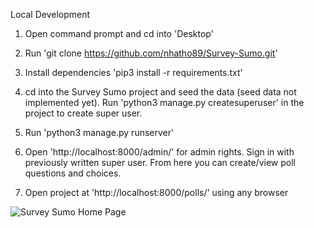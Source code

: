 Local Development

1. Open command prompt and cd into 'Desktop'

2. Run 'git clone https://github.com/nhatho89/Survey-Sumo.git'

3. Install dependencies 'pip3 install -r requirements.txt'

4. cd into the Survey Sumo project and seed the data (seed data not implemented yet).
   Run 'python3 manage.py createsuperuser' in the project to create super user.

5. Run 'python3 manage.py runserver'

6. Open 'http://localhost:8000/admin/' for admin rights. Sign in with previously
   written super user. From here you can create/view poll questions and choices.

7. Open project at 'http://localhost:8000/polls/' using any browser


![Survey Sumo Home Page](.polls/static/polls/images/polls.png)
